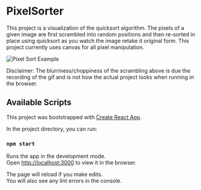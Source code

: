 
# PixelSorter

<p>

This project is a visualization of the quicksort algorithm. The pixels of a given image are first scrambled into random positions and then re-sorted in place using quicksort as you watch the image retake it original form. This project currently uses canvas for all pixel manipulation.

</p>

![Pixel Sort Example](https://res.cloudinary.com/dgrwnfwr2/image/upload/v1554067971/pixel-sorter_i4saf1.gif)

<p>
Disclaimer: The blurriness/choppiness of the scrambling above is due the recording of the gif and is not how the actual project looks when running in the browser. 
</p>

## Available Scripts

This project was bootstrapped with [Create React App](https://github.com/facebook/create-react-app).

In the project directory, you can run:

### `npm start`

Runs the app in the development mode.<br>
Open [http://localhost:3000](http://localhost:3000) to view it in the browser.

The page will reload if you make edits.<br>
You will also see any lint errors in the console.

